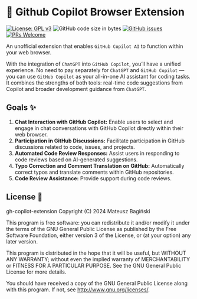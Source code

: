 # 🤖 Github Copilot Browser Extension

[![License: GPL v3](https://img.shields.io/badge/License-GPLv3-blue.svg?style=flat-square)](https://www.gnu.org/licenses/gpl-3.0)
![GitHub code size in bytes](https://img.shields.io/github/languages/code-size/mati365/gh-copilot-extension?style=flat-square)
[![GitHub issues](https://img.shields.io/github/issues/mati365/gh-copilot-extension?style=flat-square)](https://github.com/Mati365/gh-copilot-extension/issues)
[![PRs Welcome](https://img.shields.io/badge/PRs-welcome-brightgreen.svg?style=flat-square)](http://makeapullrequest.com)

An unofficial extension that enables `GitHub Copilot AI` to function within your web browser. 

With the integration of `ChatGPT` into `GitHub Copilot`, you’ll have a unified experience. No need to pay separately for `ChatGPT` and `GitHub Copilot` — you can use `GitHub Copilot` as your all-in-one AI assistant for coding tasks. It combines the strengths of both tools: real-time code suggestions from Copilot and broader development guidance from `ChatGPT`.
 
## Goals ✨

1. **Chat Interaction with GitHub Copilot:** Enable users to select and engage in chat conversations with GitHub Copilot directly within their web browser.
2. **Participation in GitHub Discussions:** Facilitate participation in GitHub discussions related to code, issues, and projects.
3. **Automated Code Review Responses:** Assist users in responding to code reviews based on AI-generated suggestions.
4. **Typo Correction and Comment Translation on GitHub:** Automatically correct typos and translate comments within GitHub repositories.
5. **Code Review Assistance:** Provide support during code reviews.

## License 📖

gh-copilot-extension
Copyright (C) 2024  Mateusz Bagiński

This program is free software: you can redistribute it and/or modify
it under the terms of the GNU General Public License as published by
the Free Software Foundation, either version 3 of the License, or
(at your option) any later version.

This program is distributed in the hope that it will be useful,
but WITHOUT ANY WARRANTY; without even the implied warranty of
MERCHANTABILITY or FITNESS FOR A PARTICULAR PURPOSE.  See the
GNU General Public License for more details.

You should have received a copy of the GNU General Public License
along with this program.  If not, see <http://www.gnu.org/licenses/>.
